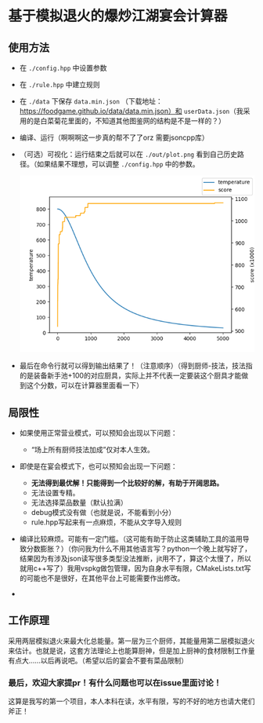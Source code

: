 # 基于模拟退火的爆炒江湖宴会计算器

## 使用方法

- 在 `./config.hpp` 中设置参数
- 在 `./rule.hpp` 中建立规则
- 在 `./data` 下保存 `data.min.json` （下载地址：https://foodgame.github.io/data/data.min.json）和 `userData.json`（我采用的是白菜菊花里面的，不知道其他图鉴网的结构是不是一样的？）
- 编译、运行（啊啊啊这一步真的帮不了了orz 需要jsoncpp库）
- （可选）可视化：运行结束之后就可以在 `./out/plot.png` 看到自己历史路径。（如果结果不理想，可以调整 `./config.hpp` 中的参数。

  ![样例](./out/plot.png)
- 最后在命令行就可以得到输出结果了！（注意顺序）（得到厨师-技法，技法指的是装备新手池+100的对应厨具，实际上并不代表一定要装这个厨具才能做到这个分数，可以在计算器里面看一下）

## 局限性

- 如果使用正常营业模式，可以预知会出现以下问题：

  - “场上所有厨师技法加成”仅对本人生效。
- 即使是在宴会模式下，也可以预知会出现一下问题：

  - **无法得到最优解！只能得到一个比较好的解，有助于开阔思路。**
  - 无法设置专精。
  - 无法选择菜品数量（默认拉满）
  - debug模式没有做（也就是说，不能看到小分）
  - rule.hpp写起来有一点麻烦，不能从文字导入规则
- 编译比较麻烦。可能有一定门槛。（这可能有助于防止这类辅助工具的滥用导致分数膨胀？）（你问我为什么不用其他语言写？python一个晚上就写好了，结果因为有涉及json读写很多类型没法推断，jit用不了，算这个太慢了，所以就用c++写了）我用vspkg做包管理，因为自身水平有限，CMakeLists.txt写的可能也不是很好，在其他平台上可能需要作出修改。
- 

## 工作原理

采用两层模拟退火来最大化总能量。第一层为三个厨师，其能量用第二层模拟退火来估计。也就是说，这套方法理论上也能算厨神，但是加上厨神的食材限制工作量有点大……以后再说吧。（希望以后的宴会不要有菜品限制）

### 最后，欢迎大家提pr！有什么问题也可以在issue里面讨论！

这算是我写的第一个项目，本人本科在读，水平有限，写的不好的地方也请大佬们斧正！
